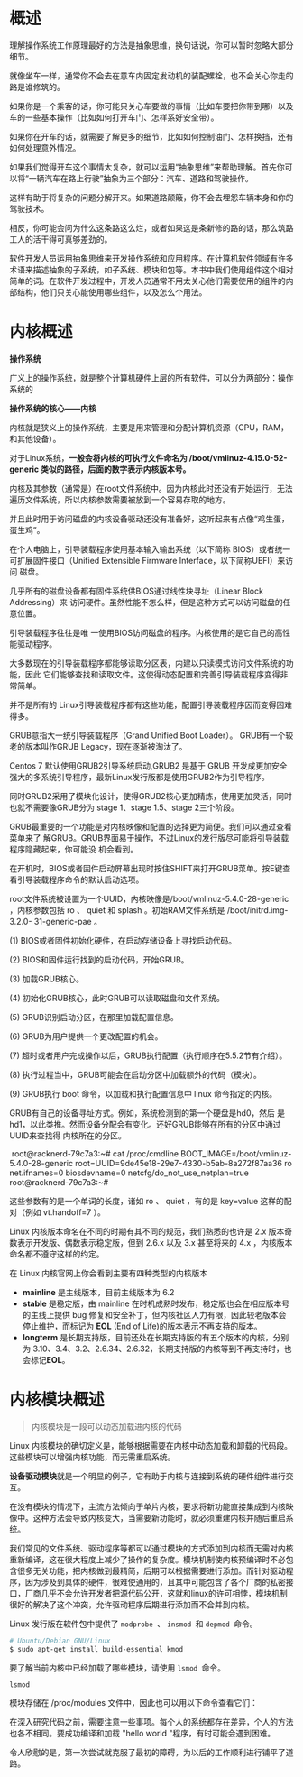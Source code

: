 # 概述

理解操作系统工作原理最好的方法是抽象思维，换句话说，你可以暂时忽略大部分细节。

就像坐车一样，通常你不会去在意车内固定发动机的装配螺栓，也不会关心你走的路是谁修筑的。

如果你是一个乘客的话，你可能只关心车要做的事情（比如车要把你带到哪）以及车的一些基本操作（比如如何打开车门、怎样系好安全带）。

如果你在开车的话，就需要了解更多的细节，比如如何控制油门、怎样换挡，还有如何处理意外情况。

如果我们觉得开车这个事情太复杂，就可以运用“抽象思维”来帮助理解。首先你可以将“一辆汽车在路上行驶”抽象为三个部分：汽车、道路和驾驶操作。

这样有助于将复杂的问题分解开来。如果道路颠簸，你不会去埋怨车辆本身和你的驾驶技术。

相反，你可能会问为什么这条路这么烂，或者如果这是条新修的路的话，那么筑路工人的活干得可真够差劲的。

软件开发人员运用抽象思维来开发操作系统和应用程序。在计算机软件领域有许多术语来描述抽象的子系统，如子系统、模块和包等。本书中我们使用组件这个相对简单的词。在软件开发过程中，开发人员通常不用太关心他们需要使用的组件的内部结构，他们只关心能使用哪些组件，以及怎么个用法。



# 内核概述



**操作系统**

广义上的操作系统，就是整个计算机硬件上层的所有软件，可以分为两部分：操作系统的



**操作系统的核心——内核**

内核就是狭义上的操作系统，主要是用来管理和分配计算机资源（CPU，RAM，和其他设备）。

对于Linux系统，**一般会将内核的可执行文件命名为 /boot/vmlinuz-4.15.0-52-generic 类似的路径，后面的数字表示内核版本号。**

内核及其参数（通常是）在root文件系统中。因为内核此时还没有开始运行，无法遍历文件系统，所以内核参数需要被放到一个容易存取的地方。

并且此时用于访问磁盘的内核设备驱动还没有准备好，这听起来有点像“鸡生蛋，蛋生鸡”。

在个人电脑上，引导装载程序使用基本输入输出系统（以下简称 BIOS）或者统一可扩展固件接口（Unified Extensible Firmware Interface，以下简称UEFI）来访问 磁盘。

几乎所有的磁盘设备都有固件系统供BIOS通过线性块寻址（Linear Block Addressing）来 访问硬件。虽然性能不怎么样，但是这种方式可以访问磁盘的任意位置。

引导装载程序往往是唯 一使用BIOS访问磁盘的程序。内核使用的是它自己的高性能驱动程序。

大多数现在的引导装载程序都能够读取分区表，内建以只读模式访问文件系统的功能，因此 它们能够查找和读取文件。这使得动态配置和完善引导装载程序变得非常简单。

并不是所有的 Linux引导装载程序都有这些功能，配置引导装载程序因而变得困难得多。

GRUB意指大一统引导装载程序（Grand Unified Boot Loader）。 GRUB有一个较老的版本叫作GRUB Legacy，现在逐渐被淘汰了。

Centos 7 默认使用GRUB2引导系统启动,GRUB2 是基于 GRUB 开发成更加安全强大的多系统引导程序，最新Linux发行版都是使用GRUB2作为引导程序。

同时GRUB2采用了模块化设计，使得GRUB2核心更加精炼，使用更加灵活，同时也就不需要像GRUB分为 stage 1、stage 1.5、stage 2三个阶段。



GRUB最重要的一个功能是对内核映像和配置的选择更为简便。我们可以通过查看菜单来了 解GRUB。GRUB界面易于操作，不过Linux的发行版尽可能将引导装载程序隐藏起来，你可能没 机会看到。

在开机时，BIOS或者固件启动屏幕出现时按住SHIFT来打开GRUB菜单。按E键查看引导装载程序命令的默认启动选项。

root文件系统被设置为一个UUID，内核映像是/boot/vmlinuz-5.4.0-28-generic ，内核参数包括 ro 、 quiet 和 splash 。初始RAM文件系统是 /boot/initrd.img-3.2.0- 31-generic-pae 。

(1) BIOS或者固件初始化硬件，在启动存储设备上寻找启动代码。

(2) BIOS和固件运行找到的启动代码，开始GRUB。

(3) 加载GRUB核心。

(4) 初始化GRUB核心，此时GRUB可以读取磁盘和文件系统。

(5) GRUB识别启动分区，在那里加载配置信息。

(6) GRUB为用户提供一个更改配置的机会。

(7) 超时或者用户完成操作以后，GRUB执行配置（执行顺序在5.5.2节有介绍）。

(8) 执行过程当中，GRUB可能会在启动分区中加载额外的代码（模块）。

(9) GRUB执行 boot 命令，以加载和执行配置信息中 linux 命令指定的内核。

GRUB有自己的设备寻址方式。例如，系统检测到的第一个硬盘是hd0，然后 是hd1，以此类推。然而设备分配会有变化。还好GRUB能够在所有的分区中通过UUID来查找得 内核所在的分区。

​                root@racknerd-79c7a3:~# cat /proc/cmdline BOOT_IMAGE=/boot/vmlinuz-5.4.0-28-generic root=UUID=9de45e18-29e7-4330-b5ab-8a272f87aa36 ro net.ifnames=0 biosdevname=0 netcfg/do_not_use_netplan=true root@racknerd-79c7a3:~#               

这些参数有的是一个单词的长度，诸如 ro 、 quiet ，有的是 key=value 这样的配对（例如 vt.handoff=7 ）。

Linux 内核版本命名在不同的时期有其不同的规范，我们熟悉的也许是 2.x 版本奇数表示开发版、偶数表示稳定版，但到 2.6.x 以及 3.x 甚至将来的 4.x ，内核版本命名都不遵守这样的约定。

在 Linux 内核官网上你会看到主要有四种类型的内核版本

- **mainline** 是主线版本，目前主线版本为 6.2
- **stable** 是稳定版，由 mainline 在时机成熟时发布，稳定版也会在相应版本号的主线上提供 bug 修复和安全补丁，但内核社区人力有限，因此较老版本会停止维护，而标记为 **EOL** (End of Life)的版本表示不再支持的版本。
- **longterm** 是长期支持版，目前还处在长期支持版的有五个版本的内核，分别为 3.10、3.4、3.2、2.6.34、2.6.32，长期支持版的内核等到不再支持时，也会标记**EOL**。



# 内核模块概述

> 内核模块是一段可以动态加载进内核的代码

Linux 内核模块的确切定义是，能够根据需要在内核中动态加载和卸载的代码段。这些模块可以增强内核功能，而无需重启系统。





**设备驱动模块**就是一个明显的例子，它有助于内核与连接到系统的硬件组件进行交互。

在没有模块的情况下，主流方法倾向于单片内核，要求将新功能直接集成到内核映像中。这种方法会导致内核变大，当需要新功能时，就必须重建内核并随后重启系统。





我们常见的文件系统、驱动程序等都可以通过模块的方式添加到内核而无需对内核重新编译，这在很大程度上减少了操作的复杂度。模块机制使内核预编译时不必包含很多无关功能，把内核做到最精简，后期可以根据需要进行添加。而针对驱动程序，因为涉及到具体的硬件，很难使通用的，且其中可能包含了各个厂商的私密接口，厂商几乎不会允许开发者把源代码公开，这就和linux的许可相悖，模块机制很好的解决了这个冲突，允许驱动程序后期进行添加而不合并到内核。



Linux 发行版在软件包中提供了 `modprobe `、 `insmod `和 `depmod `命令。

```bash
# Ubuntu/Debian GNU/Linux
$ sudo apt-get install build-essential kmod
```

要了解当前内核中已经加载了哪些模块，请使用 `lsmod `命令。

```
lsmod
```





模块存储在 /proc/modules 文件中，因此也可以用以下命令查看它们：







在深入研究代码之前，需要注意一些事项。每个人的系统都存在差异，个人的方法也各不相同。要成功编译和加载 "hello world "程序，有时可能会遇到困难。

令人欣慰的是，第一次尝试就克服了最初的障碍，为以后的工作顺利进行铺平了道路。